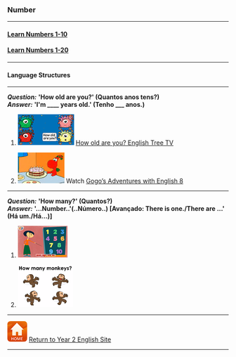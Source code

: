 ### Number
***
#### [Learn Numbers 1-10](https://tangerina-pt.github.io/English/Number_B_I)

#### [Learn Numbers 1-20](https://tangerina-pt.github.io/English/Number_B_II)
***
#### Language Structures
***
***Question:*** **'How old are you?' (Quantos anos tens?)**  
***Answer:*** **'I'm ____ years old.' (Tenho ___ anos.)**

1. [![hoay](/images/hoay.PNG)](https://www.youtube.com/watch?v=x2cI4ZgsYU4) [How old are you? English Tree TV](https://www.youtube.com/watch?v=x2cI4ZgsYU4)

2. [![gae8](/images/gae8.PNG)](https://www.youtube.com/watch?v=sn4sp4YGz0E) Watch [Gogo’s Adventures with English 8](https://www.youtube.com/watch?v=sn4sp4YGz0E)

***

***Question:*** **'How many?' (Quantos?)**  
***Answer:*** **'...Number..'(..Número..) [Avançado: There is one./There are ...' (Há um./Há...)]**

1. [![oxeuhm](/images/oxeuhm.PNG)](https://www.youtube.com/watch?v=G3zaC5onBvM)

2. [![hmanmk](/images/hmanmk.png)](https://www.youtube.com/watch?v=bUvbOtOGeUs)

***

[![home](/images/home.PNG)](https://tangerina-pt.github.io/English/Year2) [Return to Year 2 English Site](https://tangerina-pt.github.io/English/Year2)

***
